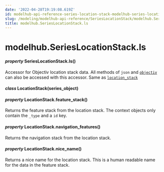```yaml
---
date: '2022-04-28T19:19:08.619Z'
id: modelhub-api-reference-series-location-stack-modelhub-series-location-stack-ls
slug: /modeling/modelhub-api-reference/SeriesLocationStack/modelhub.SeriesLocationStack.ls/
title: modelhub.SeriesLocationStack.ls
---
```


# modelhub.SeriesLocationStack.ls


#### _property_ SeriesLocationStack.ls()
Accessor for Objectiv location stack data. All methods of `json` and [`objectiv`](/docs/modeling/modelhub-api-reference/SeriesLocationStack/modelhub.SeriesLocationStack.objectiv/#modelhub.SeriesLocationStack.objectiv) can
also be accessed with this accessor. Same as [`location_stack`](/docs/modeling/modelhub-api-reference/SeriesLocationStack/modelhub.SeriesLocationStack.location-stack/#modelhub.SeriesLocationStack.location-stack)


#### _class_ LocationStack(series_object)
<!-- !! processed by numpydoc !! -->

#### _property_ LocationStack.feature_stack()
Returns the feature stack from the location stack. The context objects only contain the `_type`
and a `id` key.

<!-- !! processed by numpydoc !! -->

#### _property_ LocationStack.navigation_features()
Returns the navigation stack from the location stack.

<!-- !! processed by numpydoc !! -->

#### _property_ LocationStack.nice_name()
Returns a nice name for the location stack. This is a human readable name for the data in the
feature stack.

<!-- !! processed by numpydoc !! -->
<!-- !! processed by numpydoc !! -->
